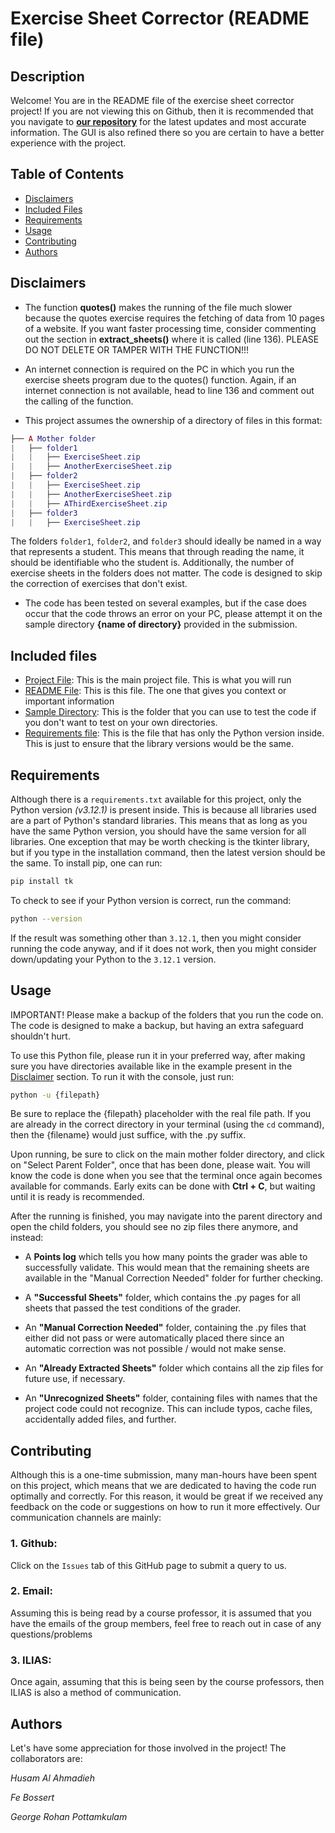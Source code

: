 # **Exercise Sheet Corrector (README file)**

## Description
Welcome! You are in the README file of the exercise sheet corrector project! If you are not viewing this on Github, then it is recommended that you navigate to **[our repository](https://github.com/georgerohan001/Project)** for the latest updates and most accurate information. The GUI is also refined there so you are certain to have a better experience with the project.

## Table of Contents
- [Disclaimers](#Disclaimers)
- [Included Files](#included-files)
- [Requirements](#Requirements)
- [Usage](#Usage)
- [Contributing](#Contributing)
- [Authors](#Authors)


## Disclaimers

* The function **quotes()** makes the running of the file much slower because the quotes exercise requires the fetching of data from 10 pages of a website. If you want faster processing time, consider commenting out the section in **extract_sheets()** where it is called (line 136). PLEASE DO NOT DELETE OR TAMPER WITH THE FUNCTION!!!

* An internet connection is required on the PC in which you run the exercise sheets program due to the quotes() function. Again, if an internet connection is not available, head to line 136 and comment out the calling of the function.

* This project assumes the ownership of a directory of files in this format:

```lua
├── A Mother folder
|   ├── folder1
|   |   ├── ExerciseSheet.zip
|   |   ├── AnotherExerciseSheet.zip
|   ├── folder2
|   |   ├── ExerciseSheet.zip
|   |   ├── AnotherExerciseSheet.zip
|   |   ├── AThirdExerciseSheet.zip
|   ├── folder3
|   |   ├── ExerciseSheet.zip

```

The folders `folder1`, `folder2`, and `folder3` should ideally be named in a way that represents a student. This means that through reading the name, it should be identifiable who the student is. Additionally, the number of exercise sheets in the folders does not matter. The code is designed to skip the correction of exercises that don't exist.

* The code has been tested on several examples, but if the case does occur that the code throws an error on your PC, please attempt it on the sample directory **{name of directory}** provided in the submission.

## Included files

* [Project File](/Final%20Project%201.py): This is the main project file. This is what you will run 
* [README File](README.md): This is this file. The one that gives you context or important information
* [Sample Directory](/Test%20Parent%20Folder.zip): This is the folder that you can use to test the code if you don't want to test on your own directories.
* [Requirements file](requirements.txt): This is the file that has only the Python version inside. This is just to ensure that the library versions would be the same.

## Requirements

Although there is a `requirements.txt` available for this project, only the Python version *(v3.12.1)* is present inside. This is because all libraries used are a part of Python's standard libraries. This means that as long as you have the same Python version, you should have the same version for all libraries. One exception that may be worth checking is the tkinter library, but if you type in the installation command, then the latest version should be the same. To install pip, one can run:

```bash
pip install tk
```
To check to see if your Python version is correct, run the command:

```bash
python --version
```
If the result was something other than `3.12.1`, then you might consider running the code anyway, and if it does not work, then you might consider down/updating your Python to the `3.12.1` version.

## Usage

IMPORTANT! Please make a backup of the folders that you run the code on. The code is designed to make a backup, but having an extra safeguard shouldn't hurt.

To use this Python file, please run it in your preferred way, after making sure you have directories available like in the example present in the [Disclaimer](#disclaimers) section. To run it with the console, just run:

```bash
python -u {filepath}
```
Be sure to replace the {filepath} placeholder with the real file path. If you are already in the correct directory in your terminal (using the `cd` command), then the {filename} would just suffice, with the .py suffix.

Upon running, be sure to click on the main mother folder directory, and click on "Select Parent Folder", once that has been done, please wait. You will know the code is done when you see that the terminal once again becomes available for commands. Early exits can be done with **Ctrl + C**, but waiting until it is ready is recommended.

After the running is finished, you may navigate into the parent directory and open the child folders, you should see no zip files there anymore, and instead:

* A **Points log** which tells you how many points the grader was able to successfully validate. This would mean that the remaining sheets are available in the "Manual Correction Needed" folder for further checking.

* A **"Successful Sheets"** folder, which contains the .py pages for all sheets that passed the test conditions of the grader.

* An **"Manual Correction Needed"** folder, containing the .py files that either did not pass or were automatically placed there since an automatic correction was not possible / would not make sense.

* An **"Already Extracted Sheets"** folder which contains all the zip files for future use, if necessary.

* An **"Unrecognized Sheets"** folder, containing files with names that the project code could not recognize. This can include typos, cache files, accidentally added files, and further.

## Contributing

Although this is a one-time submission, many man-hours have been spent on this project, which means that we are dedicated to having the code run optimally and correctly. For this reason, it would be great if we received any feedback on the code or suggestions on how to run it more effectively. Our communication channels are mainly:

### 1. **Github**:
Click on the `Issues` tab of this GitHub page to submit a query to us.
### 2. **Email**:
Assuming this is being read by a course professor, it is assumed that you have the emails of the group members, feel free to reach out in case of any questions/problems
### 3. **ILIAS**:
Once again, assuming that this is being seen by the course professors, then ILIAS is also a method of communication.

## Authors

Let's have some appreciation for those involved in the project!
The collaborators are:

*Husam Al Ahmadieh*

*Fe Bossert*

*George Rohan Pottamkulam*
